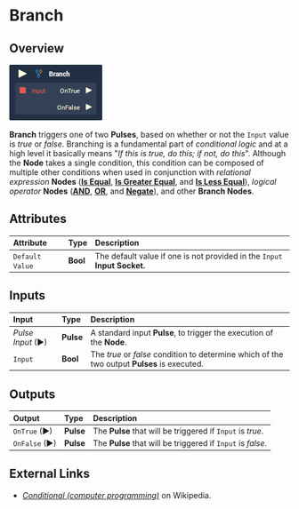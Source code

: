 # Branch

## Overview

![The Branch Node.](../../.gitbook/assets/node-branch.png)

**Branch** triggers one of two **Pulses**, based on whether or not the `Input` value is _true_ or _false_. Branching is a fundamental part of _conditional logic_ and at a high level it basically means "_If this is true, do this; if not, do this_". Although the **Node** takes a single condition, this condition can be composed of multiple other conditions when used in conjunction with _relational expression_ **Nodes** \([**Is Equal**](https://docs.incari.com/incari-studio/toolbox/flow-control/is-equal), [**Is Greater Equal**](https://docs.incari.com/incari-studio/toolbox/flow-control/is-greater-equal), and [**Is Less Equal**](https://docs.incari.com/incari-studio/toolbox/flow-control/is-less-equal)\), _logical operator_ **Nodes** \([**AND**](https://docs.incari.com/incari-studio/toolbox/math/boolean/and), [**OR**](https://docs.incari.com/incari-studio/toolbox/math/boolean/or), and [**Negate**](https://docs.incari.com/incari-studio/toolbox/math/boolean/negate)\), and other **Branch Nodes**.

## Attributes

| Attribute | Type | Description |
| :--- | :--- | :--- |
| `Default Value` | **Bool** | The default value if one is not provided in the `Input` **Input Socket.** |

## Inputs

| Input | Type | Description |
| :--- | :--- | :--- |
| _Pulse Input_ \(►\) | **Pulse** | A standard input **Pulse**, to trigger the execution of the **Node**. |
| `Input` | **Bool** | The _true_ or _false_ condition to determine which of the two output **Pulses** is executed. |

## Outputs

| Output | Type | Description |
| :--- | :--- | :--- |
| `OnTrue` \(►\) | **Pulse** | The **Pulse** that will be triggered if `Input` is _true_. |
| `OnFalse` \(►\) | **Pulse** | The **Pulse** that will be triggered if `Input` is _false_. |

## External Links

* [_Conditional \(computer programming\)_](https://en.wikipedia.org/wiki/Conditional_%28computer_programming%29) on Wikipedia.

